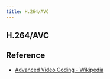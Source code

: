 ```yaml
---
title: H.264/AVC
---
```


## H.264/AVC


## Reference
- [Advanced Video Coding \- Wikipedia](https://en.wikipedia.org/wiki/Advanced_Video_Coding)
